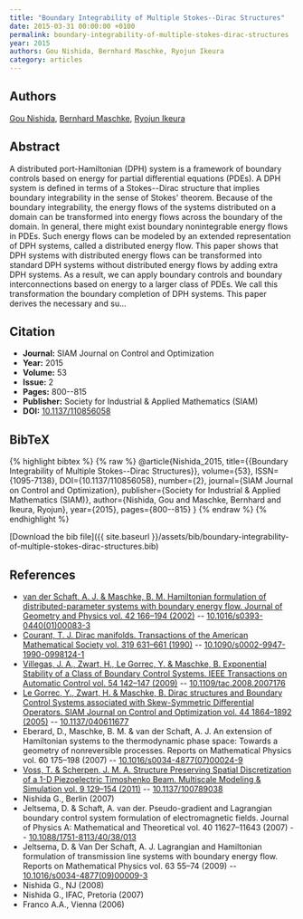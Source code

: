 ```yaml
---
title: "Boundary Integrability of Multiple Stokes--Dirac Structures"
date: 2015-03-31 00:00:00 +0100
permalink: boundary-integrability-of-multiple-stokes-dirac-structures
year: 2015
authors: Gou Nishida, Bernhard Maschke, Ryojun Ikeura
category: articles
---
```

 
## Authors
[Gou Nishida](authors/gou-nishida), [Bernhard Maschke](authors/bernhard-maschke), [Ryojun Ikeura](authors/ryojun-ikeura)
 
## Abstract
A distributed port-Hamiltonian (DPH) system is a framework of boundary controls based on energy for partial differential equations (PDEs). A DPH system is defined in terms of a Stokes--Dirac structure that implies boundary integrability in the sense of Stokes' theorem. Because of the boundary integrability, the energy flows of the systems distributed on a domain can be transformed into energy flows across the boundary of the domain. In general, there might exist boundary nonintegrable energy flows in PDEs. Such energy flows can be modeled by an extended representation of DPH systems, called a distributed energy flow. This paper shows that DPH systems with distributed energy flows can be transformed into standard DPH systems without distributed energy flows by adding extra DPH systems. As a result, we can apply boundary controls and boundary interconnections based on energy to a larger class of PDEs. We call this transformation the boundary completion of DPH systems. This paper derives the necessary and su...
 
## Citation
- **Journal:** SIAM Journal on Control and Optimization
- **Year:** 2015
- **Volume:** 53
- **Issue:** 2
- **Pages:** 800--815
- **Publisher:** Society for Industrial & Applied Mathematics (SIAM)
- **DOI:** [10.1137/110856058](https://doi.org/10.1137/110856058)
 
## BibTeX
{% highlight bibtex %}
{% raw %}
@article{Nishida_2015,
  title={{Boundary Integrability of Multiple Stokes--Dirac Structures}},
  volume={53},
  ISSN={1095-7138},
  DOI={10.1137/110856058},
  number={2},
  journal={SIAM Journal on Control and Optimization},
  publisher={Society for Industrial & Applied Mathematics (SIAM)},
  author={Nishida, Gou and Maschke, Bernhard and Ikeura, Ryojun},
  year={2015},
  pages={800--815}
}
{% endraw %}
{% endhighlight %}
 
[Download the bib file]({{ site.baseurl }}/assets/bib/boundary-integrability-of-multiple-stokes-dirac-structures.bib)
 
## References
- [van der Schaft, A. J. & Maschke, B. M. Hamiltonian formulation of distributed-parameter systems with boundary energy flow. Journal of Geometry and Physics vol. 42 166–194 (2002)](hamiltonian-formulation-of-distributed-parameter-systems-with-boundary-energy-flow) -- [10.1016/s0393-0440(01)00083-3](https://doi.org/10.1016/s0393-0440(01)00083-3)
- [Courant, T. J. Dirac manifolds. Transactions of the American Mathematical Society vol. 319 631–661 (1990)](dirac-manifolds) -- [10.1090/s0002-9947-1990-0998124-1](https://doi.org/10.1090/s0002-9947-1990-0998124-1)
- [Villegas, J. A., Zwart, H., Le Gorrec, Y. & Maschke, B. Exponential Stability of a Class of Boundary Control Systems. IEEE Transactions on Automatic Control vol. 54 142–147 (2009)](exponential-stability-of-a-class-of-boundary-control-systems) -- [10.1109/tac.2008.2007176](https://doi.org/10.1109/tac.2008.2007176)
- [Le Gorrec, Y., Zwart, H. & Maschke, B. Dirac structures and Boundary Control Systems associated with Skew-Symmetric Differential Operators. SIAM Journal on Control and Optimization vol. 44 1864–1892 (2005)](dirac-structures-and-boundary-control-systems-associated-with-skew-symmetric-differential-operators) -- [10.1137/040611677](https://doi.org/10.1137/040611677)
- Eberard, D., Maschke, B. M. & van der Schaft, A. J. An extension of Hamiltonian systems to the thermodynamic phase space: Towards a geometry of nonreversible processes. Reports on Mathematical Physics vol. 60 175–198 (2007) -- [10.1016/s0034-4877(07)00024-9](https://doi.org/10.1016/s0034-4877(07)00024-9)
- [Voss, T. & Scherpen, J. M. A. Structure Preserving Spatial Discretization of a 1-D Piezoelectric Timoshenko Beam. Multiscale Modeling &amp; Simulation vol. 9 129–154 (2011)](structure-preserving-spatial-discretization-of-a-1-d-piezoelectric-timoshenko-beam) -- [10.1137/100789038](https://doi.org/10.1137/100789038)
- Nishida G., Berlin (2007)
- Jeltsema, D. & Schaft, A. van der. Pseudo-gradient and Lagrangian boundary control system formulation of electromagnetic fields. Journal of Physics A: Mathematical and Theoretical vol. 40 11627–11643 (2007) -- [10.1088/1751-8113/40/38/013](https://doi.org/10.1088/1751-8113/40/38/013)
- Jeltsema, D. & Van Der Schaft, A. J. Lagrangian and Hamiltonian formulation of transmission line systems with boundary energy flow. Reports on Mathematical Physics vol. 63 55–74 (2009) -- [10.1016/s0034-4877(09)00009-3](https://doi.org/10.1016/s0034-4877(09)00009-3)
- Nishida G., NJ (2008)
- Nishida G., IFAC, Pretoria (2007)
- Franco A.A., Vienna (2006)

